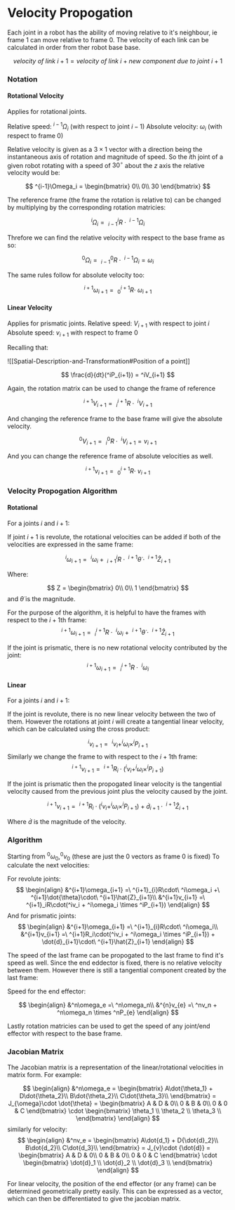 # Velocity Propogation
Each joint in a robot has the ability of moving relative to it's neighbour, ie frame $1$ can move relative to frame $0$. The velocity of each link can be calculated in order from ther robot base base.

$$
velocity\ of \ link\ i+1 = velocity\ of \ link\ i + new\ component\ due\ to\ joint\ i+1
$$

### Notation

#### Rotational Velocity
Applies for rotational joints.

Relative speed: $^{i-1}\Omega_i$ (with respect to joint $i-1$)
Absolute velocity: $\omega_{i}$ (with respect to frame $0$)

Relative velocity is given as a $3\times1$ vector with a direction being the instantaneous axis of rotation and magnitude of speed. So the $i$th joint of a given robot rotating with a speed of $30^\circ$ about the $z$ axis the relative velocity would be:

$$
^{i-1}\Omega_i = \begin{bmatrix}
0\\
0\\
30
\end{bmatrix}
$$

The reference frame (the frame the rotation is relative to) can be changed by multiplying by the corresponding rotation matricies:

$$
^{i}\Omega_i =\ ^{i}_{i-1}R \cdot\ ^{i-1}\Omega_i
$$

Threfore we can find the relative velocity with respect to the base frame as so:

$$
^0\Omega_{i} =\ ^0_{i-1}R\cdot\ ^{i-1}\Omega_{i} = \omega_{i}
$$

The same rules follow for absolute velocity too:

$$
^{i+1}\omega_{i+1} =\ ^{i+1}_0R\cdot\ \omega_{i+1}
$$

#### Linear Velocity
Applies for prismatic joints.
Relative speed: $V_{i+1}$ with respect to joint $i$
Absolute speed: $v_{i+1}$ with respect to frame $0$

Recalling that:

![[Spatial-Description-and-Transformation#Position of a point]]

$$
\frac{d}{dt}(^iP_{i+1}) = ^iV_{i+1}
$$

Again, the rotation matrix can be used to change the frame of reference

$$
^{i+1}V_{i+1} =\ ^{i+1}_{i}R \cdot\ ^{i}V_{i+1}
$$

And changing the reference frame to the base frame will give the absolute velocity.

$$
^0V_{i+1} =\ ^0_{i}R\cdot\ ^{i}V_{i+1} = v_{i+1}
$$

And you can change the reference frame of absolute velocities as well.

$$
^{i+1}v_{i+1} =\ ^{i+1}_0R\cdot\ v_{i+1}
$$

### Velocity Propogation Algorithm

#### Rotational

For a joints $i$ and $i+1$:

If joint $i+1$ is revolute, the rotational velocities can be added if both of the velocities are expressed in the same frame:

$$
^i\omega_{i+1} =\ ^i\omega_i +\ ^i_{i+1}R \cdot\ ^{i+1}\dot{\theta}\cdot\ ^{i+1}\hat{Z}_{i+1}
$$

Where:

$$
Z = \begin{bmatrix}
0\\
0\\
1
\end{bmatrix}
$$
and $\dot{\theta}$ is the magnitude.

For the purpose of the algorithm, it is helpful to have the frames with respect to the $i+1$th frame:
$$
^{i+1}\omega_{i+1} =\ ^{i+1}_{i}R\cdot\ ^i\omega_i +\ ^{i+1}\dot{\theta}\cdot\ ^{i+1}\hat{Z}_{i+1}
$$

If the joint is prismatic, there is no new rotational velocity contributed by the joint:
$$
^{i+1}\omega_{i+1} =\ ^{i+1}_{i}R\cdot\ ^i\omega_i
$$

#### Linear
For a joints $i$ and $i+1$:

If the joint is revolute, there is no new linear velocity between the two of them. However the rotations at joint $i$ will create a tangential linear velocity, which can be calculated using the cross product:

$$
^iv_{i+1} =\ ^iv_i + ^i\omega_i \times ^iP_{i+1}
$$
Similarly we change the frame to with respect to the $i+1$th frame:
$$
^{i+1}v_{i+1} =\ ^{i+1}R_i\cdot(^iv_i + ^i\omega_i \times ^iP_{i+1})
$$

If the joint is prismatic then the propogated linear velocity is the tangential velocity caused from the previous joint plus the velocity caused by the joint.

$$
^{i+1}v_{i+1} =\ ^{i+1}R_i\cdot(^iv_i + ^i\omega_i \times ^iP_{i+1}) + \dot{d}_{i+1}\cdot\ ^{i+1}\hat{Z}_{i+1}
$$

Where $\dot{d}$ is the magnitude of the velocity.

### Algorithm

Starting from $^0\omega_0, ^0v_0$ (these are just the 0 vectors as frame 0 is fixed)
To calculate the next velocities:

For revolute joints:
$$
\begin{align}
&^{i+1}\omega_{i+1} =\ ^{i+1}_{i}R\cdot\ ^i\omega_i +\ ^{i+1}\dot{\theta}\cdot\ ^{i+1}\hat{Z}_{i+1}\\
&^{i+1}v_{i+1} =\ ^{i+1}_iR\cdot(^iv_i + ^i\omega_i \times ^iP_{i+1})
\end{align}
$$
And for prismatic joints:
$$
\begin{align}
&^{i+1}\omega_{i+1} =\ ^{i+1}_{i}R\cdot\ ^i\omega_i\\
&^{i+1}v_{i+1} =\ ^{i+1}R_i\cdot(^iv_i + ^i\omega_i \times ^iP_{i+1}) + \dot{d}_{i+1}\cdot\ ^{i+1}\hat{Z}_{i+1}
\end{align}
$$

The speed of the last frame can be propogated to the last frame to find it's speed as well. Since the end eddector is fixed, there is no relative velocity between them. However there is still a tangential component created by the last frame:

Speed for the end effector:

$$
\begin{align}
&^n\omega_e =\ ^n\omega_n\\
&^{n}v_{e} =\ ^nv_n + ^n\omega_n \times ^nP_{e}
\end{align}
$$

Lastly rotation matricies can be used to get the speed of any joint/end effector with respect to the base frame.

### Jacobian Matrix
The Jacobian matrix is a representation of the linear/rotational velocities in matrix form. For example: 

$$
\begin{align}
&^n\omega_e = \begin{bmatrix}
A\dot{\theta_1} + D\dot{\theta_2}\\
B\dot{\theta_2}\\
C\dot{\theta_3}\\
\end{bmatrix}
= J_{\omega}\cdot \dot{\theta}
= \begin{bmatrix}
A & D & 0\\
0 & B & 0\\
0 & 0 & C
\end{bmatrix} \cdot
\begin{bmatrix}
\theta_1 \\
\theta_2 \\
\theta_3 \\
\end{bmatrix}
\end{align}
$$
similarly for velocity:
$$
\begin{align}
&^nv_e = \begin{bmatrix}
A\dot{d_1} + D{\dot{d}_2}\\
B\dot{d_2}\\
C\dot{d_3}\\
\end{bmatrix}
= J_{v}\cdot {\dot{d}}
= \begin{bmatrix}
A & D & 0\\
0 & B & 0\\
0 & 0 & C
\end{bmatrix} \cdot
\begin{bmatrix}
\dot{d}_1 \\
\dot{d}_2 \\
\dot{d}_3 \\
\end{bmatrix}
\end{align}
$$

For linear velocity, the position of the end effector (or any frame) can be determined geometrically pretty easily. This can be expressed as a vector, which can then be differentiated to give the jacobian matrix.